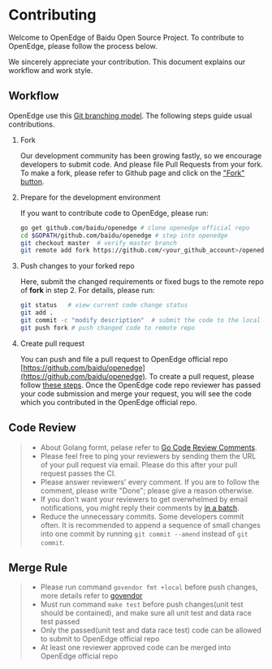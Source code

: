 # Contributing

Welcome to OpenEdge of Baidu Open Source Project. To contribute to OpenEdge, please follow the process below. 

We sincerely appreciate your contribution. This document explains our workflow and work style.

## Workflow

OpenEdge use this [Git branching model](https://nvie.com/posts/a-successful-git-branching-model/). The following steps guide usual contributions.

1. Fork
   
   Our development community has been growing fastly, so we encourage developers to submit code. And please file Pull Requests from your fork. To make a fork, please refer to Github page and click on the ["Fork" button](https://help.github.com/articles/fork-a-repo/). 

2. Prepare for the development environment

   If you want to contribute code to OpenEdge, please run:

   ```bash
   go get github.com/baidu/openedge # clone openedge official repo
   cd $GOPATH/github.com/baidu/openedge # step into openedge
   git checkout master  # verify master branch
   git remote add fork https://github.com/<your_github_account>/openedge  # specify remote repo
   ```

3. Push changes to your forked repo

   Here, submit the changed requirements or fixed bugs to the remote repo of **fork** in step 2. For details, please run:
   ```bash
   git status   # view current code change status
   git add .
   git commit -c "modify description"  # submit the code to the local repo with the code change description
   git push fork # push changed code to remote repo
   ```

4. Create pull request

   You can push and file a pull request to OpenEdge official repo [https://github.com/baidu/openedge](https://github.com/baidu/openedge). To create a pull request, please follow [these steps](https://help.github.com/articles/creating-a-pull-request/). Once the OpenEdge code repo reviewer has passed your code submission and merge your request, you will see the code which you contributed in the OpenEdge official repo.


## Code Review

> + About Golang formt, pelase refer to [Go Code Review Comments](https://github.com/golang/go/wiki/CodeReviewComments).
> + Please feel free to ping your reviewers by sending them the URL of your pull request via email. Please do this after your pull request passes the CI.
> + Please answer reviewers' every comment. If you are to follow the comment, please write "Done"; please give a reason otherwise.
> + If you don't want your reviewers to get overwhelmed by email notifications, you might reply their comments by [in a batch](https://help.github.com/articles/reviewing-proposed-changes-in-a-pull-request/).
> + Reduce the unnecessary commits. Some developers commit often. It is recommended to append a sequence of small changes into one commit by running `git commit --amend` instead of `git commit`.

## Merge Rule

> + Please run command `govendor fmt +local` before push changes, more details refer to [govendor](https://github.com/kardianos/govendor)
> + Must run command `make test` before push changes(unit test should be contained), and make sure all unit test and data race test passed
> + Only the passed(unit test and data race test) code can be allowed to submit to OpenEdge official repo
> + At least one reviewer approved code can be merged into OpenEdge official repo
